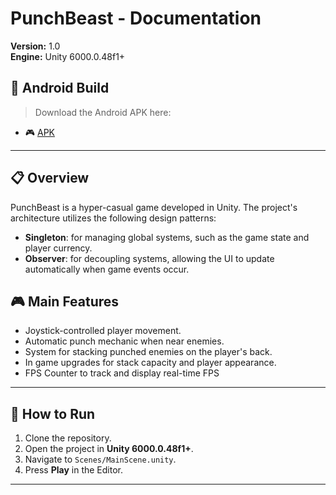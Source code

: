 # PunchBeast - Documentation
**Version:** 1.0  
**Engine:** Unity 6000.0.48f1+

## :iphone: Android Build

> Download the Android APK here:

- 🎮 [APK](https://drive.google.com/file/d/1y0Azf0CyR2-etGcPDhX6v4ho6VvYoNbj/view?usp=sharing)

---

## 📋 Overview  
PunchBeast is a hyper-casual game developed in Unity. The project's architecture utilizes the following design patterns:
   - **Singleton**: for managing global systems, such as the game state and player currency.
   - **Observer**: for decoupling systems, allowing the UI to update automatically when game events occur.

## 🎮 Main Features

- Joystick-controlled player movement.
- Automatic punch mechanic when near enemies.
- System for stacking punched enemies on the player's back.
- In game upgrades for stack capacity and player appearance.
- FPS Counter to track and display real-time FPS

---

## 🚀 How to Run  
1. Clone the repository.  
2. Open the project in **Unity 6000.0.48f1+**.  
3. Navigate to `Scenes/MainScene.unity`.  
4. Press **Play** in the Editor.  

---
